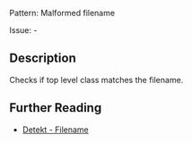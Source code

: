 Pattern: Malformed filename

Issue: -

## Description

Checks if top level class matches the filename.

## Further Reading

* [Detekt - Filename](https://detekt.dev/docs/rules/formatting/#filename)